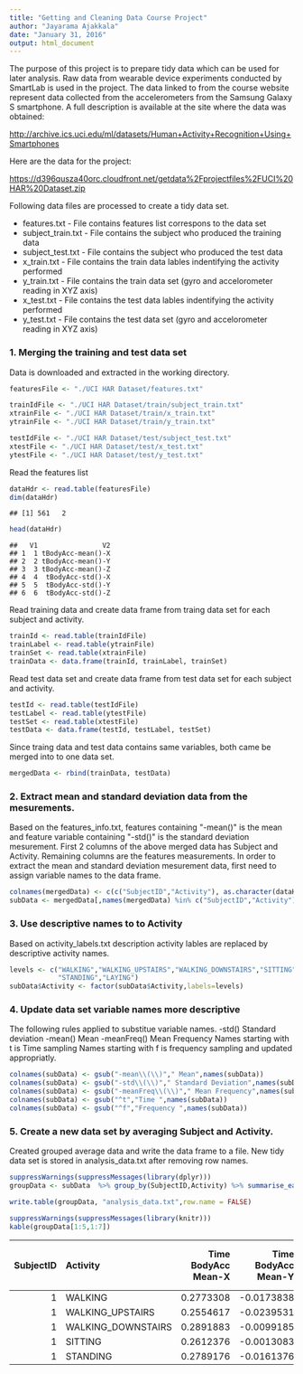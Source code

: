 ```yaml
---
title: "Getting and Cleaning Data Course Project"
author: "Jayarama Ajakkala"
date: "January 31, 2016"
output: html_document
---
```

The purpose of this project is to prepare tidy data which can be used for later analysis. Raw data from wearable device experiments conducted by SmartLab is used in the project. 
The data linked to from the course website represent data collected from the accelerometers from the Samsung Galaxy S smartphone. A full description is available at the site where the data was obtained:

http://archive.ics.uci.edu/ml/datasets/Human+Activity+Recognition+Using+Smartphones

Here are the data for the project:

https://d396qusza40orc.cloudfront.net/getdata%2Fprojectfiles%2FUCI%20HAR%20Dataset.zip

Following data files are processed to create a tidy data set.

* features.txt  - File contains features list correspons to the data set
* subject_train.txt - File contains the subject who produced the training data
* subject_test.txt - File contains the subject who produced the test data
* x_train.txt  - File contains the train data lables indentifying the activity performed
* y_train.txt  - File contains the train data set (gyro and accelorometer reading in XYZ axis)
* x_test.txt  - File contains the test data lables indentifying the activity performed
* y_test.txt  - File contains the test data set (gyro and accelorometer reading in XYZ axis)

### 1. Merging the training and test data set

Data is downloaded and extracted in the working directory. 


```r
featuresFile <- "./UCI HAR Dataset/features.txt"

trainIdFile <- "./UCI HAR Dataset/train/subject_train.txt"
xtrainFile <- "./UCI HAR Dataset/train/x_train.txt"
ytrainFile <- "./UCI HAR Dataset/train/y_train.txt"

testIdFile <- "./UCI HAR Dataset/test/subject_test.txt"
xtestFile <- "./UCI HAR Dataset/test/x_test.txt"
ytestFile <- "./UCI HAR Dataset/test/y_test.txt"
```

Read the features list

```r
dataHdr <- read.table(featuresFile)
dim(dataHdr)
```

```
## [1] 561   2
```

```r
head(dataHdr)
```

```
##   V1                V2
## 1  1 tBodyAcc-mean()-X
## 2  2 tBodyAcc-mean()-Y
## 3  3 tBodyAcc-mean()-Z
## 4  4  tBodyAcc-std()-X
## 5  5  tBodyAcc-std()-Y
## 6  6  tBodyAcc-std()-Z
```
Read training data and create data frame from traing data set for each subject and activity.

```r
trainId <- read.table(trainIdFile)
trainLabel <- read.table(ytrainFile)
trainSet <- read.table(xtrainFile)
trainData <- data.frame(trainId, trainLabel, trainSet)
```
Read test data set and create data frame from test data set for each subject and activity.

```r
testId <- read.table(testIdFile)
testLabel <- read.table(ytestFile)
testSet <- read.table(xtestFile)
testData <- data.frame(testId, testLabel, testSet)
```
Since traing data and test data contains same variables, both came be merged into to one data set.

```r
mergedData <- rbind(trainData, testData)
```
### 2. Extract mean and standard deviation data from the mesurements.
Based on the features_info.txt, features containing "-mean()" is the mean and feature variable containing "-std()" is the standard deviation mesurement. First 2 columns of the above merged data has Subject and Activity. Remaining columns are the features measurements. In order to extract the mean and standard deviation mesurement data, first need to assign variable names to the data frame.


```r
colnames(mergedData) <- c(c("SubjectID","Activity"), as.character(dataHdr$V2))
subData <- mergedData[,names(mergedData) %in% c("SubjectID","Activity") | grepl("mean",names(mergedData)) | grepl("std",names(mergedData))]
```
### 3. Use descriptive names to to Activity
Based on activity_labels.txt description activity lables are replaced by descriptive activity names. 

```r
levels <- c("WALKING","WALKING_UPSTAIRS","WALKING_DOWNSTAIRS","SITTING",
            "STANDING","LAYING")
subData$Activity <- factor(subData$Activity,labels=levels)
```
### 4. Update data set variable names more descriptive
The following rules applied to substitue variable names.
-std()   Standard deviation
-mean()  Mean
-meanFreq() Mean Frequency
Names starting with t is Time sampling
Names starting with f is frequency sampling and updated appropriatly.

```r
colnames(subData) <- gsub("-mean\\(\\)"," Mean",names(subData))
colnames(subData) <- gsub("-std\\(\\)"," Standard Deviation",names(subData))
colnames(subData) <- gsub("-meanFreq\\(\\)"," Mean Frequency",names(subData))
colnames(subData) <- gsub("^t","Time ",names(subData))
colnames(subData) <- gsub("^f","Frequency ",names(subData))
```
### 5. Create a new data set by averaging Subject and Activity.
Created grouped average data and write the data frame to a file.
New tidy data set is stored in analysis_data.txt after removing row names.

```r
suppressWarnings(suppressMessages(library(dplyr)))
groupData <- subData  %>% group_by(SubjectID,Activity) %>% summarise_each(funs(mean))

write.table(groupData, "analysis_data.txt",row.name = FALSE)

suppressWarnings(suppressMessages(library(knitr)))
kable(groupData[1:5,1:7])
```



| SubjectID|Activity           | Time BodyAcc Mean-X| Time BodyAcc Mean-Y| Time BodyAcc Mean-Z| Time BodyAcc Standard Deviation-X| Time BodyAcc Standard Deviation-Y|
|---------:|:------------------|-------------------:|-------------------:|-------------------:|---------------------------------:|---------------------------------:|
|         1|WALKING            |           0.2773308|          -0.0173838|          -0.1111481|                        -0.2837403|                         0.1144613|
|         1|WALKING_UPSTAIRS   |           0.2554617|          -0.0239531|          -0.0973020|                        -0.3547080|                        -0.0023203|
|         1|WALKING_DOWNSTAIRS |           0.2891883|          -0.0099185|          -0.1075662|                         0.0300353|                        -0.0319359|
|         1|SITTING            |           0.2612376|          -0.0013083|          -0.1045442|                        -0.9772290|                        -0.9226186|
|         1|STANDING           |           0.2789176|          -0.0161376|          -0.1106018|                        -0.9957599|                        -0.9731901|
